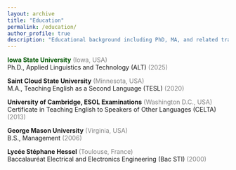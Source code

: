 ```yaml
---
layout: archive
title: "Education"
permalink: /education/
author_profile: true
description: "Educational background including PhD, MA, and related training in Applied Linguistics & AI."
---
```

<span style="color: #005700">**Iowa State University**</span> <span style="color:grey">(Iowa, USA)</span><br/>
Ph.D., Applied Linguistics and Technology (ALT) <span style="color:grey">(2025)</span>

**Saint Cloud State University** <span style="color:grey">(Minnesota, USA)</span><br/>
M.A., Teaching English as a Second Language (TESL) <span style="color:grey">(2020)</span>

**University of Cambridge, ESOL Examinations** <span style="color:grey">(Washington D.C., USA)</span><br/>
Certificate in Teaching English to Speakers of Other Languages (CELTA) <span style="color:grey">(2013)</span>

**George Mason University** <span style="color:grey">(Virginia, USA)</span><br/>
B.S., Management <span style="color:grey">(2006)</span>

**Lycée Stéphane Hessel** <span style="color:grey">(Toulouse, France)</span><br/>
Baccalauréat Electrical and Electronics Engineering (Bac STI) <span style="color:grey">(2000)</span>
